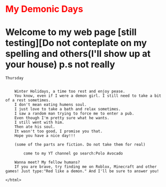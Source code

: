 <!DOCTYPE html>
<html lang=en>
    <style> div { background-color: lightblue;  font-size:50px;width:1000px;height:100px;padding:50px;margin-left:10px;border: 2px solid black}
    table {border: 2px solid black;border-collapse: collapse;}
         th,td {border: 3px solid black;padding:15px;}
    </style>
    <h1 style="color: red;"> My Demonic Days </head>
    <body style="margin: 100px;">
        <title>Aoi's blog </title>
    <h1 style="text-size-adjust:100px;">Welcome to my web page [still testing][Do not conteplate on my spelling and others(I'll show up at your house) p.s not really</h1>
    
    Thursday

        
        Winter Holidays, a time too rest and enjoy pease.
        You know, even if I were a demon girl. I still need to take a bit of a rest sometimes.
        I don't mean eating humens soul. 
        I just love to take a bath and relax sometimes.
        I saw a random man trying to force me to enter a pub.
        Even though I'm pretty sure what he wants.
        I still went with him.
        Then ate his soul.
        It wasn't too good, I promise you that.
        Hope you have a nice day!!!
    
        (some of the parts are fiction. Do not take them for real)
        
            come to my YT channel go search:Polo Avocado
        
        Wanna meet? My fellow humans?
        If you are brave, try finding me on Roblox, Minecraft and other games! Just type:"Red like a demon." And I'll be sure to answer you!
    
    </html>
